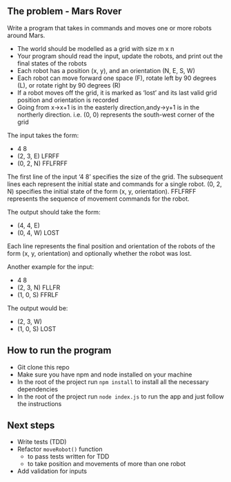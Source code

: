 ## The problem - Mars Rover

Write a program that takes in commands and moves one or more robots around Mars.
* The world should be modelled as a grid with size m x n
* Your program should read the input, update the robots, and print out the final states
of the robots
* Each robot has a position (x, y), and an orientation (N, E, S, W)
* Each robot can move forward one space (F), rotate left by 90 degrees (L), or rotate
right by 90 degrees (R)
* If a robot moves off the grid, it is marked as ‘lost’ and its last valid grid position and
orientation is recorded
* Going from x->x+1 is in the easterly direction,andy->y+1 is in the northerly
direction. i.e. (0, 0) represents the south-west corner of the grid

The input takes the form:
* 4 8
* (2, 3, E) LFRFF
* (0, 2, N) FFLFRFF

The first line of the input ‘4 8’ specifies the size of the grid. The subsequent lines each
represent the initial state and commands for a single robot. (0, 2, N) specifies the initial
state of the form (x, y, orientation). FFLFRFF represents the sequence of movement commands for the robot.

The output should take the form:
* (4, 4, E)
* (0, 4, W) LOST

Each line represents the final position and orientation of the robots of the form (x, y, orientation) and optionally whether the robot was lost.

Another example for the input:
* 4 8
* (2, 3, N) FLLFR
* (1, 0, S) FFRLF

The output would be:
* (2, 3, W)
* (1, 0, S) LOST


## How to run the program

* Git clone this repo
* Make sure you have npm and node installed on your machine 
* In the root of the project run `npm install` to install all the necessary dependencies
* In the root of the project run `node index.js` to run the app and just follow the instructions


## Next steps
* Write tests (TDD)
* Refactor `moveRobot()` function
  * to pass tests written for TDD
  * to take position and movements of more than one robot
* Add validation for inputs